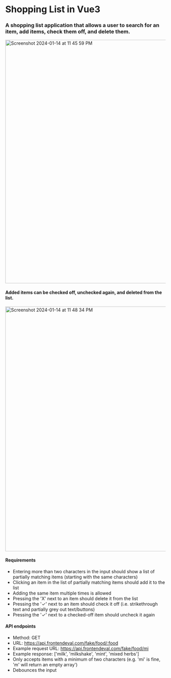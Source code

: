 # Shopping List in Vue3

### A shopping list application that allows a user to search for an item, add items, check them off, and delete them.

<img width="766" alt="Screenshot 2024-01-14 at 11 45 59 PM" src="https://github.com/JustynaWiniarska/shopping-list/assets/22163656/11df20e4-817e-4d5b-a384-ec0e34c83acc">

#### Added items can be checked off, unchecked again, and deleted from the list.
<img width="770" alt="Screenshot 2024-01-14 at 11 48 34 PM" src="https://github.com/JustynaWiniarska/shopping-list/assets/22163656/d8dc490c-6969-40a7-bcec-9e6c91e277f6">

#### Requirements
- Entering more than two characters in the input should show a list of partially matching items (starting with the same characters)
- Clicking an item in the list of partially matching items should add it to the list
- Adding the same item multiple times is allowed
- Pressing the 'X' next to an item should delete it from the list
- Pressing the '✓' next to an item should check it off (i.e. strikethrough text and partially grey out text/buttons)
- Pressing the '✓' next to a checked-off item should uncheck it again

#### API endpoints
- Method: GET
- URL: https://api.frontendeval.com/fake/food/:food
- Example request URL: https://api.frontendeval.com/fake/food/mi
- Example response: ['milk', 'milkshake', 'mint', 'mixed herbs']
- Only accepts items with a minimum of two characters (e.g. 'mi' is fine, 'm' will return an empty array')
- Debounces the input
